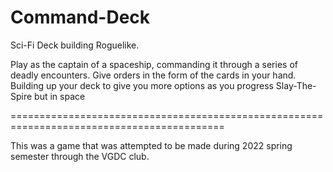 # Command-Deck
Sci-Fi Deck building Roguelike.

Play as the captain of a spaceship, commanding it through a series of deadly encounters.
Give orders in the form of the cards in your hand.  Building up your deck to give you more options as you progress
Slay-The-Spire but in space  
   
===========================================================================================

This was a game that was attempted to be made during 2022 spring semester through the VGDC club.
